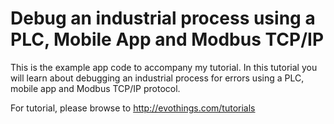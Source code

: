 # Debug an industrial process using a PLC, Mobile App and Modbus TCP/IP

This is the example app code to accompany my tutorial. 
In this tutorial you will learn about debugging an industrial process for errors using a PLC, mobile app and Modbus TCP/IP protocol. 

For tutorial, please browse to http://evothings.com/tutorials